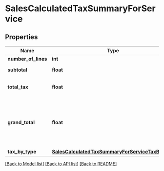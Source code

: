 # SalesCalculatedTaxSummaryForService

## Properties
Name | Type | Description | Notes
------------ | ------------- | ------------- | -------------
**number_of_lines** | **int** | Count of lines | [optional] 
**subtotal** | **float** | sum of all line tax attribute | [optional] 
**total_tax** | **float** | sum of all line lineAmount attribute | [optional] 
**grand_total** | **float** | sum of all line lineAmount attribute - sum of all line tax attribute - sum of all line lineTaxedDiscount attribute | [optional] 
**tax_by_type** | [**SalesCalculatedTaxSummaryForServiceTaxByType**](SalesCalculatedTaxSummaryForServiceTaxByType.md) |  | [optional] 

[[Back to Model list]](../README.md#documentation-for-models) [[Back to API list]](../README.md#documentation-for-api-endpoints) [[Back to README]](../README.md)


